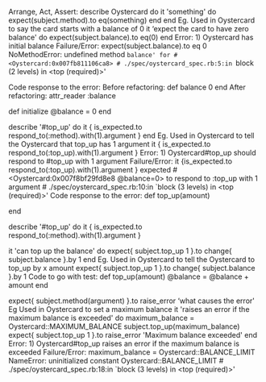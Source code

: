 Arrange, Act, Assert:
describe Oystercard do
it 'something' do
    expect(subject.method).to eq(something)
end
end
Eg. Used in Oystercard to say the card starts with a balance of 0
it ‘expect the card to have zero balance' do
    expect(subject.balance).to eq(0)
end
Error: 1) Oystercard has initial balance
     Failure/Error: expect(subject.balance).to eq 0
     NoMethodError:
       undefined method `balance' for #<Oystercard:0x007fb811106ca8>
     # ./spec/oystercard_spec.rb:5:in `block (2 levels) in <top (required)>'

Code response to the error:
Before refactoring: 
def balance
  0
 end
After refactoring:
attr_reader :balance

  def initialize
    @balance = 0
  end

describe '#top_up' do
it { is_expected.to respond_to(:method).with(1).argument }
end
Eg. Used in Oystercard  to tell the Oystercard that top_up has 1 argument
it { is_expected.to respond_to(:top_up).with(1).argument }
Error: 1) Oystercard#top_up should respond to #top_up with 1 argument
     Failure/Error: it {is_expected.to respond_to(:top_up).with(1).argument }
       expected #<Oystercard:0x007f8bf29fd8e8 @balance=0> to respond to :top_up with 1 argument
     # ./spec/oystercard_spec.rb:10:in `block (3 levels) in <top (required)>'
Code response to the error:
def top_up(amount)

  end



describe '#top_up' do
it { is_expected.to respond_to(:method).with(1).argument }

it 'can top up the balance' do
    expect{ subject.top_up 1 }.to change{ subject.balance }.by 1
end 
Eg. Used in Oystercard  to tell the Oystercard to top_up by x amount
expect{ subject.top_up 1 }.to change{ subject.balance }.by 1
Code to go with test:
def top_up(amount)
  @balance = @balance + amount
end
 

expect{ subject.method(argument) }.to raise_error ‘what causes the error'
Eg Used in Oystercard to set a maximum balance
  it 'raises an error if the maximum balance is exceeded' do
    maximum_balance = Oystercard::MAXIMUM_BALANCE
    subject.top_up(maximum_balance)
    expect{ subject.top_up 1 }.to raise_error 'Maximum balance exceeded'
  end
Error:  1) Oystercard#top_up raises an error if the maximum balance is exceeded
     Failure/Error: maximum_balance = Oystercard::BALANCE_LIMIT
     NameError:
       uninitialized constant Oystercard::BALANCE_LIMIT
     # ./spec/oystercard_spec.rb:18:in `block (3 levels) in <top (required)>'
